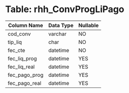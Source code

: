 # Table: rhh_ConvProgLiPago

| Column Name | Data Type | Nullable |
|-------------|-----------|----------|
| cod_conv | varchar | NO |
| tip_liq | char | NO |
| fec_cte | datetime | NO |
| fec_liq_prog | datetime | YES |
| fec_liq_real | datetime | YES |
| fec_pago_prog | datetime | YES |
| fec_pago_real | datetime | YES |
